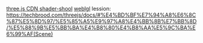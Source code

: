 [three.js CDN ](https://www.bootcdn.cn/three.js/)
[shader-shool](https://github.com/stackgl/shader-school)   [weblgl](https://webgl-shaders.com/)
lession: https://techbrood.com/threejs/docs/#%E4%BD%BF%E7%94%A8%E6%8C%87%E5%8D%97/%E5%85%A5%E9%97%A8%E4%BB%8B%E7%BB%8D/%E5%88%9B%E5%BB%BA%E4%B8%80%E4%B8%AA%E5%9C%BA%E6%99%AF(Scene)   